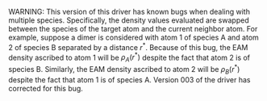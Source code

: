 WARNING: This version of this driver has known bugs when dealing with multiple species.  Specifically, the density values evaluated are swapped between the species of the target atom and the current neighbor atom.  For example, suppose a dimer is considered with atom 1 of species A and atom 2 of species B separated by a distance $r^\ast$.  Because of this bug, the EAM density ascribed to atom 1 will be $\rho_A(r^\ast)$ despite the fact that atom 2 is of species B.  Similarly, the EAM density ascribed to atom 2 will be $\rho_B(r^\ast)$ despite the fact that atom 1 is of species A.  Version 003 of the driver has corrected for this bug.
